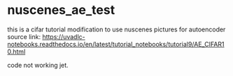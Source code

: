 # nuscenes_ae_test
this is a cifar tutorial modification to use nuscenes pictures for autoencoder
source link: https://uvadlc-notebooks.readthedocs.io/en/latest/tutorial_notebooks/tutorial9/AE_CIFAR10.html

code not working jet.
